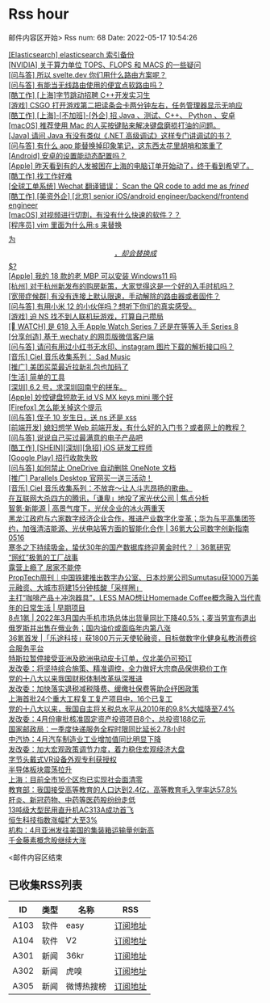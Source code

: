 # Rss hour

邮件内容区开始>
Rss num: 68  Date: 2022-05-17 10:54:26 <br/>

<a href='https://www.v2ex.com/t/853384#reply0'>[Elasticsearch] elasticsearch 索引备份</a><br/>
<a href='https://www.v2ex.com/t/853383#reply0'>[NVIDIA] 关于算力单位 TOPS、FLOPS 和 MACS 的一些疑问</a><br/>
<a href='https://www.v2ex.com/t/853382#reply0'>[问与答] 所以 svelte.dev 你们用什么路由方案呢？</a><br/>
<a href='https://www.v2ex.com/t/853381#reply1'>[问与答] 有能当无线路由使用的便宜点软路由吗？</a><br/>
<a href='https://www.v2ex.com/t/853380#reply0'>[酷工作] [上海]字节跳动招聘 C++开发实习生</a><br/>
<a href='https://www.v2ex.com/t/853377#reply6'>[游戏] CSGO 打开游戏第二把读条会卡两分钟左右，任务管理器显示无响应</a><br/>
<a href='https://www.v2ex.com/t/853376#reply0'>[酷工作] [上海]-[不加班]-[外企] 招 Java 、测试、C++、 Python 、安卓</a><br/>
<a href='https://www.v2ex.com/t/853375#reply8'>[macOS] 推荐使用 Mac 的人买按键贴来解决键盘磨损打油的问题。</a><br/>
<a href='https://www.v2ex.com/t/853374#reply0'>[Java] 请问 Java 有没有类似《.NET 高级调试》这样专门讲调试的书？</a><br/>
<a href='https://www.v2ex.com/t/853373#reply4'>[问与答] 有什么 app 能替换掉印象笔记，这东西太花里胡哨和笨重了</a><br/>
<a href='https://www.v2ex.com/t/853371#reply0'>[Android] 安卓的设置能动态配置吗？</a><br/>
<a href='https://www.v2ex.com/t/853370#reply3'>[Apple] 昨天看到有的人发被困在上海的电脑订单开始动了，终于看到希望了。</a><br/>
<a href='https://www.v2ex.com/t/853368#reply14'>[酷工作] 找工作好难</a><br/>
<a href='https://www.v2ex.com/t/853367#reply2'>[全球工单系统] Wechat 翻译错误： Scan the QR code to add me as *frined*</a><br/>
<a href='https://www.v2ex.com/t/853365#reply0'>[酷工作] [美资外企] [北京] senior iOS/android engineer/backend/frontend engineer</a><br/>
<a href='https://www.v2ex.com/t/853364#reply11'>[macOS] 对视频进行切割，有没有什么快速的软件？？</a><br/>
<a href='https://www.v2ex.com/t/853363#reply5'>[程序员] vim 里面为什么用:s 来替换$$$$为$$，却会替换成$$$?</a><br/>
<a href='https://www.v2ex.com/t/853362#reply2'>[Apple] 我的 18 款的老 MBP 可以安装 Windows11 吗</a><br/>
<a href='https://www.v2ex.com/t/853360#reply20'>[杭州] 对于杭州新发布的购房新策，大家觉得这是一个好的入手时机吗？</a><br/>
<a href='https://www.v2ex.com/t/853359#reply8'>[宽带症候群] 有没有连接上默认限速，手动解除的路由器或者固件？</a><br/>
<a href='https://www.v2ex.com/t/853358#reply6'>[问与答] 有用小米 12 的小伙伴吗？想听下你们的真实感受。</a><br/>
<a href='https://www.v2ex.com/t/853357#reply2'>[游戏] 迫 NS 找不到人联机玩游戏，打算自己攒局</a><br/>
<a href='https://www.v2ex.com/t/853356#reply16'>[ WATCH] 是 618 入手 Apple Watch Series 7 还是在等等入手 Series 8</a><br/>
<a href='https://www.v2ex.com/t/853355#reply0'>[分享创造] 基于 wechaty 的网页版微信客户端</a><br/>
<a href='https://www.v2ex.com/t/853354#reply8'>[问与答] 请问有用过小红书无水印、instagram 图片下载的解析接口吗？</a><br/>
<a href='https://www.v2ex.com/t/853352#reply0'>[音乐] Ciel 音乐收集系列： Sad Music</a><br/>
<a href='https://www.v2ex.com/t/853351#reply1'>[推广] 美团买菜最近拉新礼包也加码了</a><br/>
<a href='https://www.v2ex.com/t/853349#reply4'>[生活] 简单的工具</a><br/>
<a href='https://www.v2ex.com/t/853348#reply1'>[深圳] 6.2 号，求深圳回南宁的拼车。</a><br/>
<a href='https://www.v2ex.com/t/853345#reply7'>[Apple] 妙控键盘短款无 id VS MX keys mini 哪个好</a><br/>
<a href='https://www.v2ex.com/t/853344#reply5'>[Firefox] 怎么能关掉这个提示</a><br/>
<a href='https://www.v2ex.com/t/853342#reply34'>[问与答] 侄子 10 岁生日，送 ns 还是 xss</a><br/>
<a href='https://www.v2ex.com/t/853341#reply33'>[前端开发] 媳妇想学 Web 前端开发，有什么好的入门书？或者网上的教程？</a><br/>
<a href='https://www.v2ex.com/t/853340#reply103'>[问与答] 说说自己买过最满意的电子产品吧</a><br/>
<a href='https://www.v2ex.com/t/853339#reply0'>[酷工作] [SHEIN][深圳][急招] iOS 研发工程师</a><br/>
<a href='https://www.v2ex.com/t/853338#reply0'>[Google Play] 招行收款失败</a><br/>
<a href='https://www.v2ex.com/t/853337#reply12'>[问与答] 如何禁止 OneDrive 自动删除 OneNote 文档</a><br/>
<a href='https://www.v2ex.com/t/853336#reply14'>[推广] Parallels Desktop 官网买一送三活动！</a><br/>
<a href='https://www.v2ex.com/t/853335#reply7'>[音乐] Ciel 音乐收集系列：不放弃～让人斗志昂扬的歌曲。</a><br/>
<a href='https://36kr.com/p/1743217532677760'>在互联网大杀四方的腾讯，「谦卑」地投了家光伏公司 | 焦点分析</a><br/>
<a href='https://36kr.com/p/1739110994066694'>智氪·新能源 | 高景气度下，光伏企业的冰火两重天</a><br/>
<a href='https://36kr.com/p/1743833675804289'>黑龙江政府与六家数字经济企业合作，推进产业数字化变革；华为与平高集团签约，加强清洁能源、光伏电站等方面的智能化合作 | 36氪大公司数字创新指南0516</a><br/>
<a href='https://36kr.com/p/1744499614543744'>寒冬之下持续吸金，蛰伏30年的国产数据库终迎黄金时代？｜36氪研究</a><br/>
<a href='https://36kr.com/p/1743699427896968'>“网红”极氪的工厂战事</a><br/>
<a href='https://36kr.com/p/1744513380036233'>露营上瘾了 居家不能停</a><br/>
<a href='https://36kr.com/p/1744511172177543'>PropTech周刊｜中国铁建推出数字办公室、日本炒房公司Sumutasu获1000万美元融资、大城市将建15分钟核酸「采样圈」</a><br/>
<a href='https://36kr.com/p/1743671883165314'>主打“咖啡产品＋冲泡器具”，LESS MAO想让Homemade Coffee概念融入当代青年的日常生活 | 早期项目</a><br/>
<a href='https://36kr.com/p/1744471489080966'>8点1氪 | 2022年3月国内手机市场总体出货量同比下降40.5%；麦当劳宣布退出俄罗斯并出售在俄业务；国内油价或面临年内第八涨</a><br/>
<a href='https://36kr.com/p/1743950928490121'>36氪首发 |「乐途科技」获1800万元天使轮融资，目标做数字化健身私教消费综合服务平台</a><br/>
<a href='https://36kr.com/newsflashes/1744622039822215'>特斯拉暂停接受亚洲及欧洲电动皮卡订单，仅北美仍可预订</a><br/>
<a href='https://36kr.com/newsflashes/1744620648197760'>发改委：将坚持综合施策、精准调控，全力做好大宗商品保供稳价工作</a><br/>
<a href='https://36kr.com/newsflashes/1744619850575749'>党的十八大以来我国财税体制改革纵深推进</a><br/>
<a href='https://36kr.com/newsflashes/1744618363432576'>发改委：加快落实退税减税降费、缓缴社保费等助企纾困政策</a><br/>
<a href='https://36kr.com/newsflashes/1744617241177735'>上海首批24个重大工程复工复产项目中，16个已复工</a><br/>
<a href='https://36kr.com/newsflashes/1744613145849477'>党的十八大以来，我国自主将关税总水平从2010年的9.8%大幅降至7.4%</a><br/>
<a href='https://36kr.com/newsflashes/1744612200755076'>发改委：4月份审批核准固定资产投资项目8个，总投资188亿元</a><br/>
<a href='https://36kr.com/newsflashes/1744610815372933'>国家邮政局：一季度快递服务全程时限同比延长2.78小时</a><br/>
<a href='https://36kr.com/newsflashes/1744609669001094'>中汽协：4月汽车制造业工业增加值同比明显下降</a><br/>
<a href='https://36kr.com/newsflashes/1744606704594565'>发改委：加大宏观政策调节力度，着力稳住宏观经济大盘</a><br/>
<a href='https://36kr.com/newsflashes/1744603144547973'>字节头戴式VR设备外观专利获授权</a><br/>
<a href='https://36kr.com/newsflashes/1744598629019272'>半导体板块震荡拉升</a><br/>
<a href='https://36kr.com/newsflashes/1744594578976648'>上海：目前全市16个区均已实现社会面清零</a><br/>
<a href='https://36kr.com/newsflashes/1744591851253376'>教育部：我国接受高等教育的人口达到2.4亿，高等教育毛入学率达57.8%</a><br/>
<a href='https://36kr.com/newsflashes/1744587335462530'>肝炎、新冠药物、中药等医药股纷纷走低</a><br/>
<a href='https://36kr.com/newsflashes/1744586210979716'>13吨级大型民用直升机AC313A成功首飞</a><br/>
<a href='https://36kr.com/newsflashes/1744567047089800'>恒生科技指数涨幅扩大至3%</a><br/>
<a href='https://36kr.com/newsflashes/1744565407821702'>机构：4月亚洲发往美国的集装箱运输量创新高</a><br/>
<a href='https://36kr.com/newsflashes/1744559286644614'>千金藤素概念股继续大涨</a><br/>


<邮件内容区结束

## 已收集RSS列表

| ID | 类型 | 名称  | RSS  |
| -- | -- | -- | -- | 
| A103  | 软件 | easy | [订阅地址](http://rsshub.v2fy.com:1200/weibo/user/1088413295) |
| A104  | 软件 | V2  | [订阅地址](http://www.v2ex.com/index.xml) |
| A301  | 新闻 | 36kr | [订阅地址](https://www.36kr.com/feed) |
| A302  | 新闻 | 虎嗅 | [订阅地址](https://www.huxiu.com/rss/0.xml) |
| A305  | 新闻 | 微博热搜榜 | [订阅地址](https://rsshub.app/weibo/search/hot) |
